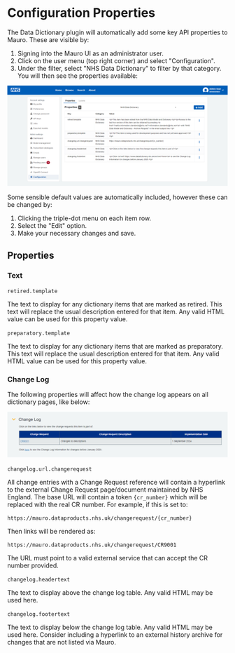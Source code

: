 # Configuration Properties

The Data Dictionary plugin will automatically add some key API properties to Mauro. These are visible by:

1. Signing into the Mauro UI as an administrator user.
2. Click on the user menu (top right corner) and select "Configuration".
3. Under the filter, select "NHS Data Dictionary" to filter by that category. You will then see the properties available:

![](images/config-overview.png)

Some sensible default values are automatically included, however these can be changed by:

1. Clicking the triple-dot menu on each item row.
2. Select the "Edit" option.
3. Make your necessary changes and save.

## Properties

### Text

`retired.template`

The text to display for any dictionary items that are marked as retired. This text will replace the usual description entered for that item. Any valid HTML value can be used for this property value.

`preparatory.template`

The text to display for any dictionary items that are marked as preparatory. This text will replace the usual description entered for that item. Any valid HTML value can be used for this property value.

### Change Log

The following properties will affect how the change log appears on all dictionary pages, like below:

![](images/config-change-log.png)

`changelog.url.changerequest`

All change entries with a Change Request reference will contain a hyperlink to the external Change Request page/document maintained by NHS England. The base URL will contain a token `{cr_number}` which will be replaced with the real CR number. For example, if this is set to:

```
https://mauro.dataproducts.nhs.uk/changerequest/{cr_number}
```

Then links will be rendered as:

```
https://mauro.dataproducts.nhs.uk/changerequest/CR9001
```

The URL must point to a valid external service that can accept the CR number provided.

`changelog.headertext`

The text to display above the change log table. Any valid HTML may be used here.

`changelog.footertext`

The text to display below the change log table. Any valid HTML may be used here. Consider including a hyperlink to an external history archive for changes that are not listed via Mauro.